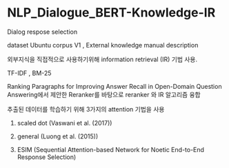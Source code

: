 # NLP_Dialogue_BERT-Knowledge-IR

Dialog respose selection 

dataset Ubuntu corpus V1 , External knowledge manual description

외부지식을 직접적으로 사용하기위해 information retrieval (IR) 기법 사용.

TF-IDF , BM-25

Ranking Paragraphs for Improving Answer Recall in Open-Domain Question Answering에서 제안한 Reranker를 바탕으로 reranker 와 IR 알고리즘 융합

추출된 데이터를 학습하기 위해 3가지의 attention 기법을 사용 

1. scaled dot (Vaswani et al. (2017))

2. general (Luong et al. (2015))

3. ESIM (Sequential Attention-based Network for Noetic End-to-End Response Selection)

